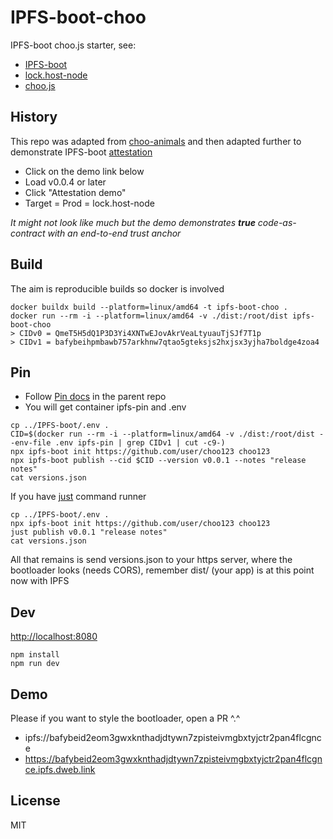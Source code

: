 # IPFS-boot-choo
IPFS-boot choo.js starter, see:
+ [IPFS-boot](https://github.com/rhodey/IPFS-boot)
+ [lock.host-node](https://github.com/rhodey/lock.host-node)
+ [choo.js](https://github.com/choojs/choo)

## History
This repo was adapted from [choo-animals](https://github.com/louiscenter/choo-animals) and then adapted further to demonstrate IPFS-boot [attestation](https://en.wikipedia.org/wiki/Trusted_Computing#Remote_attestation)
+ Click on the demo link below
+ Load v0.0.4 or later
+ Click "Attestation demo"
+ Target = Prod = lock.host-node

*It might not look like much but the demo demonstrates **true** code-as-contract with an end-to-end trust anchor*

## Build
The aim is reproducible builds so docker is involved
```
docker buildx build --platform=linux/amd64 -t ipfs-boot-choo .
docker run --rm -i --platform=linux/amd64 -v ./dist:/root/dist ipfs-boot-choo
> CIDv0 = QmeT5H5dQ1P3D3Yi4XNTwEJovAkrVeaLtyuauTjSJf7T1p
> CIDv1 = bafybeihpmbawb757arkhnw7qtao5gteksjs2hxjsx3yjha7boldge4zoa4
```

## Pin
+ Follow [Pin docs](https://github.com/rhodey/IPFS-boot#pin) in the parent repo
+ You will get container ipfs-pin and .env
```
cp ../IPFS-boot/.env .
CID=$(docker run --rm -i --platform=linux/amd64 -v ./dist:/root/dist --env-file .env ipfs-pin | grep CIDv1 | cut -c9-)
npx ipfs-boot init https://github.com/user/choo123 choo123
npx ipfs-boot publish --cid $CID --version v0.0.1 --notes "release notes"
cat versions.json
```

If you have [just](https://github.com/casey/just) command runner
```
cp ../IPFS-boot/.env .
npx ipfs-boot init https://github.com/user/choo123 choo123
just publish v0.0.1 "release notes"
cat versions.json
```

All that remains is send versions.json to your https server, where the bootloader looks (needs CORS), remember dist/ (your app) is at this point now with IPFS

## Dev
[http://localhost:8080](http://localhost:8080)
```
npm install
npm run dev
```

## Demo
Please if you want to style the bootloader, open a PR ^.^
+ ipfs://bafybeid2eom3gwxknthadjdtywn7zpisteivmgbxtyjctr2pan4flcgnce
+ https://bafybeid2eom3gwxknthadjdtywn7zpisteivmgbxtyjctr2pan4flcgnce.ipfs.dweb.link

## License
MIT
